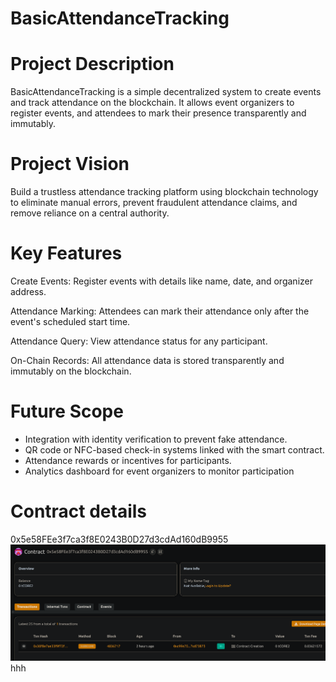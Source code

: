 # BasicAttendanceTracking

# Project Description
BasicAttendanceTracking is a simple decentralized system to create events and track attendance on the blockchain. It allows event organizers to register events, and attendees to mark their presence transparently and immutably.

# Project Vision
Build a trustless attendance tracking platform using blockchain technology to eliminate manual errors, prevent fraudulent attendance claims, and remove reliance on a central authority.

# Key Features 
Create Events: Register events with details like name, date, and organizer address.

Attendance Marking: Attendees can mark their attendance only after the event's scheduled start time.

Attendance Query: View attendance status for any participant.

On-Chain Records: All attendance data is stored transparently and immutably on the blockchain.

# Future Scope
- Integration with identity verification to prevent fake attendance.
- QR code or NFC-based check-in systems linked with the smart contract.
- Attendance rewards or incentives for participants.
- Analytics dashboard for event organizers to monitor participation

# Contract details
0x5e58FEe3f7ca3f8E0243B0D27d3cdAd160dB9955
![alt text](image.png)
hhh